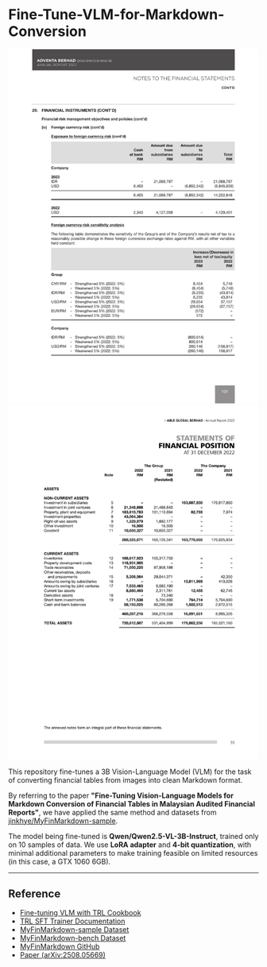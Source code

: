 # Fine-Tune-VLM-for-Markdown-Conversion

![Example 01](output/01/input.jpg)  
![Example 02](output/02/input.jpg)

This repository fine-tunes a 3B Vision-Language Model (VLM) for the task of converting financial tables from images into clean Markdown format.  

By referring to the paper **"Fine-Tuning Vision-Language Models for Markdown Conversion of Financial Tables in Malaysian Audited Financial Reports"**, we have applied the same method and datasets from [jinkhye/MyFinMarkdown-sample](https://huggingface.co/datasets/jinkhye/MyFinMarkdown-sample).  

The model being fine-tuned is **Qwen/Qwen2.5-VL-3B-Instruct**, trained only on 10 samples of data. We use **LoRA adapter** and **4-bit quantization**, with minimal additional parameters to make training feasible on limited resources (in this case, a GTX 1060 6GB).  

---

## Reference

- [Fine-tuning VLM with TRL Cookbook](https://huggingface.co/learn/cookbook/en/fine_tuning_vlm_trl)  
- [TRL SFT Trainer Documentation](https://huggingface.co/docs/trl/en/sft_trainer)  
- [MyFinMarkdown-sample Dataset](https://huggingface.co/datasets/jinkhye/MyFinMarkdown-sample)  
- [MyFinMarkdown-bench Dataset](https://huggingface.co/datasets/jinkhye/MyFinMarkdown-bench)  
- [MyFinMarkdown GitHub](https://github.com/jinkhye/MyFinMarkdown)  
- [Paper (arXiv:2508.05669)](https://arxiv.org/pdf/2508.05669)  
